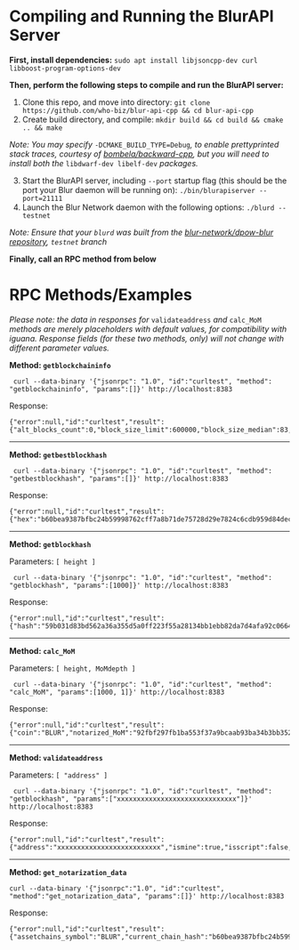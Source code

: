 # Compiling and Running the BlurAPI Server

**First, install dependencies:** `sudo apt install libjsoncpp-dev curl libboost-program-options-dev`

**Then, perform the following steps to compile and run the BlurAPI server:**

1. Clone this repo, and move into directory: `git clone https://github.com/who-biz/blur-api-cpp && cd blur-api-cpp`
2. Create build directory, and compile: `mkdir build && cd build && cmake .. && make`


*Note: You may specify* `-DCMAKE_BUILD_TYPE=Debug`*, to enable prettyprinted stack traces, courtesy of <a href="https://github.com/bombela/backward-cpp">bombela/backward-cpp</a>, but you will need to install both the* `libdwarf-dev libelf-dev` *packages.*


3. Start the BlurAPI server, including `--port` startup flag (this should be the port your Blur daemon will be running on): `./bin/blurapiserver --port=21111`
4. Launch the Blur Network daemon with the following options: `./blurd --testnet`


*Note: Ensure that your `blurd` was built from the <a href="https://github.com/blur-network/dpow-blur">blur-network/dpow-blur repository</a>, `testnet` branch*


**Finally, call an RPC method from below**

# RPC Methods/Examples

*Please note: the data in responses for* `validateaddress` *and* `calc_MoM` *methods are merely placeholders with default values, for compatibility with iguana. Response fields (for these two methods, only) will not change with different parameter values.*

**Method: `getblockchaininfo`**

```
 curl --data-binary '{"jsonrpc": "1.0", "id":"curltest", "method": "getblockchaininfo", "params":[]}' http://localhost:8383
```

Response:

```
{"error":null,"id":"curltest","result":{"alt_blocks_count":0,"block_size_limit":600000,"block_size_median":83,"bootstrap_daemon_address":"","cumulative_difficulty":50279071,"difficulty":29,"free_space":56456196096,"grey_peerlist_size":0,"height":3076,"height_without_bootstrap":3076,"incoming_connections_count":0,"mainnet":false,"notarization_count":7,"notarized":2939,"notarized_MoM":"92fbf297fb1ba553f37a9bcaab93ba34b3bb352ae99a190852804a21a7e4a343","notarizedhash":"0873d25c15a0ec2e08af077113a939a07ee8d87caea3c13680d3ef18fcd0ba06","notarizedtxid":"a85701183ace0baa3334c327ee3e871422615fa4f65e35df889ff4ad3aea4e13","offline":false,"outgoing_connections_count":8,"prevMoMheight":2918,"rpc_connections_count":1,"stagenet":false,"start_time":1595282181,"status":"OK","target":60,"target_height":0,"testnet":true,"top_block_hash":"b60bea9387bfbc24b59998762cff7a8b71de75728d29e7824c6cdb959d84decb","tx_count":32,"tx_pool_size":0,"untrusted":false,"version":"0.1.9.8.1","was_bootstrap_ever_used":false,"white_peerlist_size":7}}
```


---


**Method: `getbestblockhash`**

```
 curl --data-binary '{"jsonrpc": "1.0", "id":"curltest", "method": "getbestblockhash", "params":[]}' http://localhost:8383
```

Response:

```
{"error":null,"id":"curltest","result":{"hex":"b60bea9387bfbc24b59998762cff7a8b71de75728d29e7824c6cdb959d84decb","status":"OK"}}
```


---


**Method: `getblockhash`**

Parameters: `[ height ]`

```
 curl --data-binary '{"jsonrpc": "1.0", "id":"curltest", "method": "getblockhash", "params":[1000]}' http://localhost:8383
```

Response:

```
{"error":null,"id":"curltest","result":{"hash":"59b031d83bd562a36a355d5a0ff223f55a28134bb1ebb82da7d4afa92c06644c","status":"OK"}}
```


---


**Method: `calc_MoM`**

Parameters: `[ height, MoMdepth ]`

```
 curl --data-binary '{"jsonrpc": "1.0", "id":"curltest", "method": "calc_MoM", "params":[1000, 1]}' http://localhost:8383
```

Response:

```
{"error":null,"id":"curltest","result":{"coin":"BLUR","notarized_MoM":"92fbf297fb1ba553f37a9bcaab93ba34b3bb352ae99a190852804a21a7e4a343","notarized_MoMdepth":1,"notarized_height":1000,"status":"OK"}}
```


---


**Method: `validateaddress`**

Parameters: `[ "address" ]`

```
 curl --data-binary '{"jsonrpc": "1.0", "id":"curltest", "method": "getblockhash", "params":["xxxxxxxxxxxxxxxxxxxxxxxxxxxxxx"]}' http://localhost:8383
```

Response:

```
{"error":null,"id":"curltest","result":{"address":"xxxxxxxxxxxxxxxxxxxxxxxxxx","ismine":true,"isscript":false,"isvalid":true,"iswatchonly":false,"scriptPubKey":"76a9140ba28b34ebd21d0b18e8753e71c2663c171bec9888ac","segid":4,"status":"OK"}}
```

---

**Method: `get_notarization_data`**

```
curl --data-binary '{"jsonrpc":"1.0", "id":"curltest", "method":"get_notarization_data", "params":[]}' http://localhost:8383
```

Response:

```
{"error":null,"id":"curltest","result":{"assetchains_symbol":"BLUR","current_chain_hash":"b60bea9387bfbc24b59998762cff7a8b71de75728d29e7824c6cdb959d84decb","current_chain_height":3075,"current_chain_pow":"e93cd8caa74d386768672c33612f757ec8a798e782a67892b6d46f68dbc36604","embedded_btc_hash":"313031a1ed2dbe12a20706dff48d3dffb0e39d15e3e4ff936d01f091fb3b8556","notarizations_completed":7,"notarizations_merkle":"92fbf297fb1ba553f37a9bcaab93ba34b3bb352ae99a190852804a21a7e4a343","notarized_hash":"0873d25c15a0ec2e08af077113a939a07ee8d87caea3c13680d3ef18fcd0ba06","notarized_height":2939,"notarized_txid":"a85701183ace0baa3334c327ee3e871422615fa4f65e35df889ff4ad3aea4e13"}}
```
